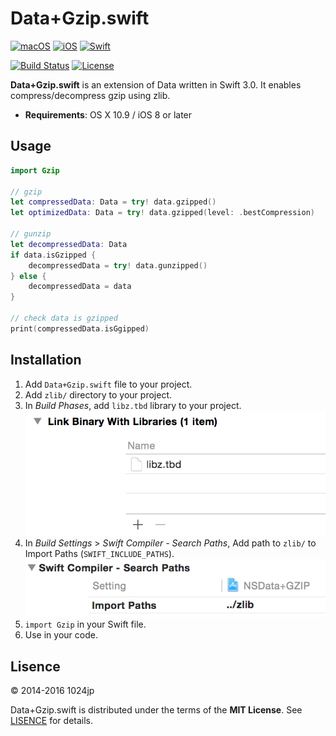 
Data+Gzip.swift
========================

[![macOS](http://img.shields.io/badge/macOS-10.9%2B-blue.svg)]()
[![iOS](http://img.shields.io/badge/iOS-8.0%2B-blue.svg)]()
[![Swift](http://img.shields.io/badge/Swift-3.0-blue.svg)]()

[![Build Status](http://img.shields.io/travis/1024jp/NSData-GZIP/master.svg?style=flat)](https://travis-ci.org/1024jp/NSData-GZIP)
[![License](https://img.shields.io/github/license/1024jp/NSData-GZIP.svg)](https://github.com/1024jp/NSData-GZIP/blob/develop/LICENSE)

__Data+Gzip.swift__ is an extension of Data written in Swift 3.0. It enables compress/decompress gzip using zlib.

- __Requirements__: OS X 10.9 / iOS 8 or later


## Usage

```swift
import Gzip

// gzip
let compressedData: Data = try! data.gzipped()
let optimizedData: Data = try! data.gzipped(level: .bestCompression)

// gunzip
let decompressedData: Data
if data.isGzipped {
    decompressedData = try! data.gunzipped()
} else {
    decompressedData = data
}

// check data is gzipped
print(compressedData.isGgipped)
```


## Installation

1. Add `Data+Gzip.swift` file to your project.
2. Add `zlib/` directory to your project.
3. In *Build Phases*, add `libz.tbd` library to your project.
    ![screenshot](Documentation/binary_link@2x.png)
4. In *Build Settings* > *Swift Compiler - Search Paths*, Add path to `zlib/` to Import Paths (`SWIFT_INCLUDE_PATHS`).
    ![screenshot](Documentation/search_paths@2x.png)
5. `import Gzip` in your Swift file.
6. Use in your code.


## Lisence

© 2014-2016 1024jp

Data+Gzip.swift is distributed under the terms of the __MIT License__. See [LISENCE](LISENCE) for details.
